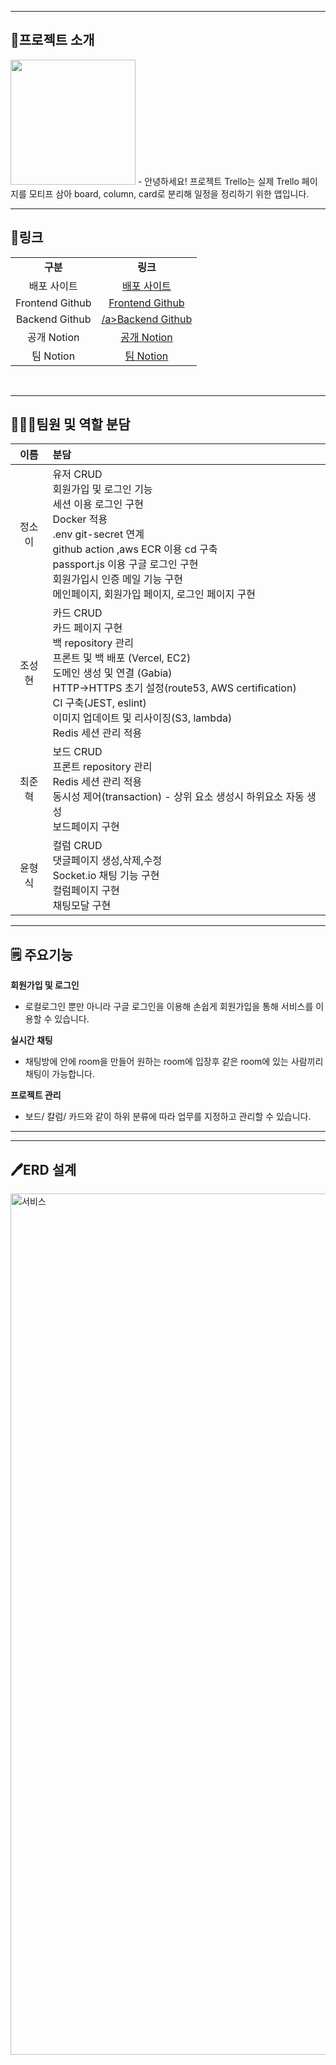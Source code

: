 ***
## 💼프로젝트 소개
<img src="https://github.com/norwegianwood97/trello_frontend/assets/118883093/25bdd114-a1b8-400b-939c-b4d755c6764e" height="200" width="200">
<tr></tr>
- 안녕하세요! 프로젝트 Trello는 실제 Trello 페이지를 모티프 삼아 board, column, card로 분리해 일정을 정리하기 위한 앱입니다.


***

## 👀링크 

<table width="80%;">
  <tr align="center">
    <td><strong>구분</strong></td>
    <td><strong>링크</strong></td>
  </tr>
  <tr align="center">
    <td>배포 사이트</td>
    <td><a target="_blank" rel="noopener noreferrer nofollow" href="https://www.nodejstrello.site/">배포 사이트</a></td>
  </tr>
  <tr align="center">
    <td>Frontend Github</td>
    <td><a target="_blank" rel="noopener noreferrer nofollow" href="https://github.com/norwegianwood97/project_trello_frontend">Frontend Github</a></td>
  </tr>
  <tr align="center">
    <td>Backend Github</td>
    <td><a target="_blank" rel="noopener noreferrer nofollow" href="https://github.com/jovid18/project_trello_backend">/a>Backend Github</td>
  </tr>
  <tr align="center">
    <td>공개 Notion</td>
    <td><a target="_blank" rel="noopener noreferrer nofollow" href="https://polished-shrew-581.notion.site/Trello-6db8c49d3b9e45a790fc17439d8b6d7e">공개 Notion</a></td>
  </tr>
  <tr align="center">
    <td>팀 Notion</td>
    <td><a target="_blank" rel="noopener noreferrer nofollow" href="https://maroon-yttrium-a81.notion.site/Trello-S-A-615eed4f4cd64174b58905f67efb2f99">팀 Notion</a></td>
  </tr>
</table>

</br>

***

## **🧑🏻‍💻팀원 및 역할 분담**

|이름|분담|
|:---:|:---|
|정소이| 유저 CRUD <br> 회원가입 및 로그인 기능 <br> 세션 이용 로그인 구현 <br> Docker 적용 <br> .env  git-secret 연계 <br> github action ,aws ECR 이용 cd 구축 <br> passport.js 이용 구글 로그인 구현 <br> 회원가입시 인증 메일 기능 구현 <br> 메인페이지, 회원가입 페이지, 로그인 페이지 구현|
|조성현| 카드 CRUD <br> 카드 페이지 구현 <br> 백 repository 관리 <br> 프론트 및 백 배포 (Vercel, EC2) <br> 도메인 생성 및 연결 (Gabia) <br> HTTP→HTTPS 초기 설정(route53, AWS certification) <br> CI 구축(JEST, eslint) <br> 이미지 업데이트 및 리사이징(S3, lambda) <br> Redis 세션 관리 적용
|최준혁|보드 CRUD <br> 프론트 repository 관리 <br> Redis 세션 관리 적용 <br> 동시성 제어(transaction) - 상위 요소 생성시 하위요소 자동 생성 <br> 보드페이지 구현 |
|윤형식|컬럼 CRUD <br> 댓글페이지 생성,삭제,수정 <br> Socket.io 채팅 기능 구현 <br> 컬럼페이지 구현 <br> 채팅모달 구현 |
***

## 🗒️ 주요기능


**회원가입 및 로그인**
- 로컬로그인 뿐만 아니라 구글 로그인을 이용해 손쉽게 회원가입을 통해 서비스를 이용할 수 있습니다.


**실시간 채팅**
- 채팅방에 안에 room을 만들어 원하는 room에 입장후 같은 room에 있는 사람끼리 채팅이 가능합니다.


**프로젝트 관리**
- 보드/ 칼럼/ 카드와 같이 하위 분류에 따라 업무를 지정하고 관리할 수 있습니다.



****

***

## 🖊️ERD 설계
<img width="1378" alt="서비스" src="https://polished-shrew-581.notion.site/image/https%3A%2F%2Fprod-files-secure.s3.us-west-2.amazonaws.com%2Fb0df0dc5-bcfc-4a5a-a31d-c0033437e6ca%2F4b4b785f-9aca-44dc-818d-ca7c5875baf8%2FdrawSQL-image-export-2024-03-22.png?table=block&id=d8a40e64-d42d-4074-8136-366d13d5109c&spaceId=b0df0dc5-bcfc-4a5a-a31d-c0033437e6ca&width=1920&userId=&cache=v2">



